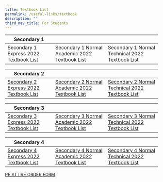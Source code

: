 ```yaml
---
title: Textbook List
permalink: /useful-links/textbook
description: ""
third_nav_title: For Students
---
```

| Secondary 1 |  |  |
| -------- | -------- | -------- |
| Secondary 1 Express 2022 Textbook List    | Secondary 1 Normal Academic 2022 Textbook List     | Secondary 1 Normal Technical 2022 Textbook List    |

| Secondary 2 |  |  |
| -------- | -------- | -------- |
| [Secondary 2 Express 2022 Textbook List](https://andersonsec.moe.edu.sg/qql/slot/u481/S2%20EXP_22-10-2021.pdf)  | [Secondary 2 Normal Academic 2022 Textbook List   ](https://andersonsec.moe.edu.sg/qql/slot/u481/S2%20NA_22-10-2021.pdf)  | [Secondary 2 Normal Technical 2022 Textbook List  ](https://andersonsec.moe.edu.sg/qql/slot/u481/S2%20NT_22-10-2021.pdf)  |


| Secondary 3 |  |  |
| -------- | -------- | -------- |
| [Secondary 3 Express 2022 Textbook List](https://andersonsec.moe.edu.sg/qql/slot/u481/S3%20EXP_22-10-2021.pdf)  | [Secondary 3 Normal Academic 2022 Textbook List](https://andersonsec.moe.edu.sg/qql/slot/u481/S3%20NA_22-10-2021.pdf)  | [Secondary 3 Normal Technical 2022 Textbook List](https://andersonsec.moe.edu.sg/qql/slot/u481/S3%20NT_22-10-2021.pdf)  |


| Secondary 4 |  |  |
| -------- | -------- | -------- |
|[Secondary 4 Express 2022 Textbook List](https://andersonsec.moe.edu.sg/qql/slot/u481/S4%20EXP_22-10-2021.pdf)  | [Secondary 4 Normal Academic 2022 Textbook List](/files/S4%20NA_22-10-2021.pdf) | [Secondary 4 Normal Technical 2022 Textbook List](/files/S4%20NT_22-10-2021.pdf)  |


[PE ATTIRE ORDER FORM](https://andersonsec.moe.edu.sg/qql/slot/u481/PE%20ATTIRE%20ORDER%20FORM%20003.pdf)